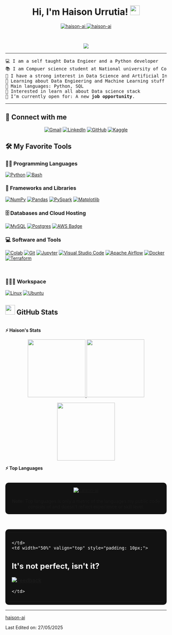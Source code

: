<h1 align="center">
Hi, I'm Haison Urrutia!
	<a href="https://github.com/haison-ai" target="_self">
		<img src="https://media.giphy.com/media/hvRJCLFzcasrR4ia7z/giphy.gif" width="30">
	</a>
</h1>
<p align="center">
	<a href="https://github.com/haison-ai">
		<img src="https://komarev.com/ghpvc/?username=haison-ai&label=Profile%20views&color=0e75b6&style=flat" alt="haison-ai" />
	</a>
	<a href="https://github.com/haison-ai">
		<img src="https://img.shields.io/github/followers/haison-ai?label=Followers" alt="haison-ai" />
	</a>
</p>
<br/>
<p align="center">
	<a href="https://github.com/haison-ai">
		<img src="https://readme-typing-svg.herokuapp.com?lines=Computer+Science+Student;Data+Enthusiast;DS%20|%20AI%20|%20ML;Always+learning+new+things&center=true&width=380&height=45" />
	</a>
</p>

<hr>

<pre>
💻 I am a self taught Data Engieer and a Python developer
📚 I am Compuer science student at National university of Colombia
📝 I have a strong interest in Data Science and Artificial Intelligence
🌱 Learning about Data Engieering and Machine Learning stuff
🌟 Main languages: Python, SQL
🚩 Interested in learn all about Data science stack
🤔 I’m currently open for: A new <b>job opportunity</b>.
</pre>
<hr>

## 🤝 Connect with me
<p align="center">
	<a href="mailto:bouaskaoun.mohammed@gmail.com"><img img src="https://img.shields.io/badge/gmail-%23EA4335.svg?style=plastic&logo=gmail&logoColor=white" alt="Gmail"/></a>
	<a href="https://www.linkedin.com/in/bouaskaoun/"><img src="https://img.shields.io/badge/linkedin-%230A66C2.svg?style=plastic&logo=linkedin&logoColor=white" alt="LinkedIn"/></a>
	<a href="https://github.com/Bouaskaoun"><img src="https://img.shields.io/badge/github-%23181717.svg?style=plastic&logo=github&logoColor=white" alt="GitHub"/></a>
	<a href="https://www.kaggle.com/bouaskaounmohammed"><img src="https://img.shields.io/badge/kaggle-%230A66C2.svg?style=plastic&logo=kaggle&logoColor=white" alt="Kaggle"/></a>
</p>

## 🛠️ My Favorite Tools

### 👨‍💻 Programming Languages

<p>
    <a href="https://github.com/haison-ai"><img alt="Python" src="https://img.shields.io/badge/Python%20-%2314354C.svg?logo=python&logoColor=white"></a>
    <a href="https://github.com/haison-ai"><img alt="Bash" src="https://img.shields.io/badge/Bash-4EAA25?logo=gnubash&logoColor=fff"></a>


### 🧰 Frameworks and Libraries

<p>
    <a href="https://github.com/Bouaskaoun"><img alt="NumPy" src="https://img.shields.io/badge/Numpy%20-%23013243.svg?logo=numpy&logoColor=white"></a>
    <a href="https://github.com/Bouaskaoun"><img alt="Pandas" src="https://img.shields.io/badge/Pandas%20-%23150458.svg?logo=pandas&logoColor=white"></a>
    <a href="https://github.com/haison-ai"><img alt="PySpark" src="https://img.shields.io/badge/PySpark-%23E25A1C?logo=apache-spark&logoColor=white"></a>
    <a href="https://github.com/haison-ai"><img alt="Matplotlib" src="https://custom-icon-badges.demolab.com/badge/Matplotlib-71D291?logo=matplotlib&logoColor=fff"></a>



</p>

### 🗄️ Databases and Cloud Hosting

<p>
    <a href="https://github.com/haison-ai"><img alt="MySQL" src="https://img.shields.io/badge/MySQL-4479A1?logo=mysql&logoColor=fff"></a>
    <a href="https://github.com/haison-ai"><img alt="Postgres" src="https://img.shields.io/badge/Postgres-%23316192.svg?logo=postgresql&logoColor=white"></a>
    <a href="https://aws.amazon.com/"><img src="https://img.shields.io/badge/AWS-%23FF9900.svg?logo=amazon-web-services&logoColor=white" alt="AWS Badge"/></a>
    


</p>

### 💻 Software and Tools

<p>
    <a href="https://github.com/Bouaskaoun"><img alt="Colab" src="https://img.shields.io/badge/Colab-00b56a.svg?logo=google-colab&logoColor=white"></a>
    <a href="https://github.com/Bouaskaoun"><img alt="Git" src="https://img.shields.io/badge/Git%20-%23F05033.svg?logo=git&logoColor=white"></a>
    <a href="https://github.com/Bouaskaoun"><img alt="Jupyter" src="https://img.shields.io/badge/Jupyter%20-%23F37626.svg?logo=Jupyter&logoColor=white"></a>
    <a href="https://github.com/Bouaskaoun"><img alt="Visual Studio Code" src="https://img.shields.io/badge/Visual%20Studio%20Code-0078d7.svg?logo=visual-studio-code&logoColor=white"></a>
    <a href="https://github.com/haison-ai"><img alt="Apache Airflow" src="https://img.shields.io/badge/Apache%20Airflow-017CEE?logo=apache-airflow&logoColor=white"></a>
    <a href="https://github.com/haison-ai"><img alt="Docker" src="https://img.shields.io/badge/Docker-2496ED?logo=docker&logoColor=white"></a>
    <a href="https://github.com/haison-ai"><img alt="Terraform" src="https://img.shields.io/badge/Terraform-7B42BC?logo=terraform&logoColor=white"></a>

    
   
</p>
</br>


### 👨🏽‍💻 Workspace
<p>
   <a href="https://github.com/haison-ai"><img alt="Linux" src="https://img.shields.io/badge/Linux-FCC624?logo=linux&logoColor=black"></a>
   <a href="https://github.com/haison-ai"><img alt="Ubuntu" src="https://img.shields.io/badge/Ubuntu-E95420?logo=ubuntu&logoColor=white"></a>
    
    
</p>



## <a href="https://github.com/Bouaskaoun"><img src="https://www.blumbergdigital.com/wp-content/uploads/2020/10/stats-graphic-statistics-business-512.png" width="30"></a> GitHub Stats

<br/>
<summary><b>⚡ Haison's Stats</b></summary>

<p align="center">
  <a href="https://github.com/haison-ai">
    <img height="180em" src="https://github-readme-stats-eight-theta.vercel.app/api?username=haison-ai&show_icons=true&theme=algolia&include_all_commits=true&count_private=true"/>
  </a>
  <a href="https://github.com/Adityakanoi2001">
    <img height="180em" src="https://github-readme-stats-eight-theta.vercel.app/api/top-langs/?username=haison-ai&layout=compact&langs_count=8&theme=algolia"/>
  </a>
</p>

<p align="center">
  <img height="180em" src="https://github-readme-streak-stats.herokuapp.com/?user=haison-ai&theme=dark&hide_border=true"/>
</p>
<!--
<summary><b>⚡ Activity graph</b></summary>
<br/>
<p align="center">
	<a href="https://github.com/Bouaskaoun">
		<img src="https://activity-graph.herokuapp.com/graph?username=bouaskaoun&bg_color=ffffff&color=000000&line=000000&point=000000&area=true&hide_border=true" alt="bouaskaoun">
	</a>
</p>
<br/>
-->
<summary><b>⚡ Top Languages</b></summary>
<br/>

<p align="center" style="background-color:#121212; padding: 15px; border-radius: 10px;">
  <a href="https://github.com/haison-ai">
    <img src="https://github-readme-stats.vercel.app/api/top-langs/?username=haison-ai&langs_count=8&layout=compact&theme=dark" alt="haison-ai">
  </a>
  <br/><br/>
  <b>Note:</b> Top languages is only a metric of the languages my public code consists of and doesn't reflect experience or skill level.
</p>
<br/>

<table style="border: none; width: 100%; background-color:#121212; color: white; border-radius: 10px; padding: 10px;">
  <tr>
    <td width="50%" valign="top" style="padding: 10px;">


    </td>
    <td width="50%" valign="top" style="padding: 10px;">

## It's not perfect, isn't it?

**<a href="https://github.com/haison-ai"><img alt="Feedback" src="https://img.shields.io/badge/Ask%20me-anything-1abc9c.svg"></a>**


    </td>
  </tr>
</table>

------

[haison-ai](https://github.com/haison-ai)

Last Edited on: 27/05/2025

